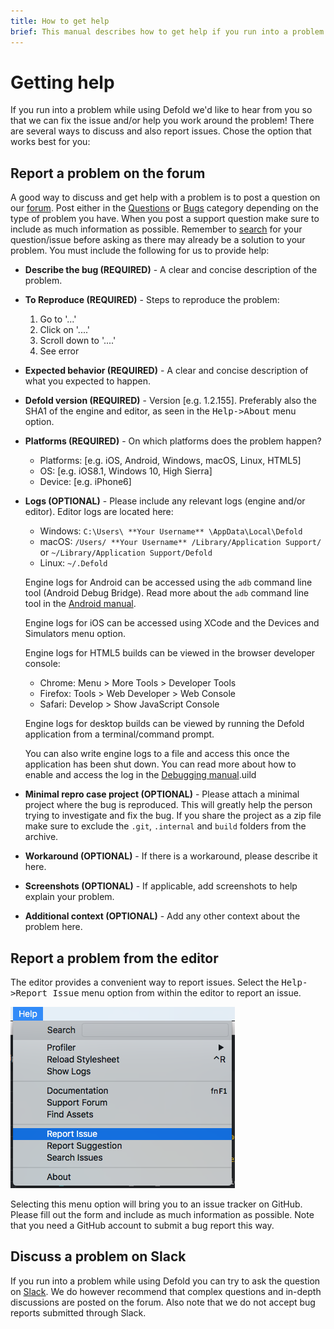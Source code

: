 ```yaml
---
title: How to get help
brief: This manual describes how to get help if you run into a problem while using Defold.
---
```


# Getting help

If you run into a problem while using Defold we'd like to hear from you so that we can fix the issue and/or help you work around the problem! There are several ways to discuss and also report issues. Chose the option that works best for you:

## Report a problem on the forum

A good way to discuss and get help with a problem is to post a question on our [forum](https://www.defold.com/forum). Post either in the [Questions](https://forum.defold.com/c/questions) or [Bugs](https://forum.defold.com/c/bugs) category depending on the type of problem you have. When you post a support question make sure to include as much information as possible. Remember to [search](https://forum.defold.com/search) for your question/issue before asking as there may already be a solution to your problem. You must include the following for us to provide help:

* **Describe the bug (REQUIRED)** - A clear and concise description of the problem.

* **To Reproduce (REQUIRED)** - Steps to reproduce the problem:
  1. Go to '...'
  2. Click on '....'
  3. Scroll down to '....'
  4. See error

* **Expected behavior (REQUIRED)** - A clear and concise description of what you expected to happen.

* **Defold version (REQUIRED)** - Version [e.g. 1.2.155]. Preferably also the SHA1 of the engine and editor, as seen in the <kbd>Help->About</kbd> menu option.

* **Platforms (REQUIRED)** - On which platforms does the problem happen?
  - Platforms: [e.g. iOS, Android, Windows, macOS, Linux, HTML5]
  - OS: [e.g. iOS8.1, Windows 10, High Sierra]
  - Device: [e.g. iPhone6]

* **Logs (OPTIONAL)** - Please include any relevant logs (engine and/or editor). Editor logs are located here:
  - Windows: `C:\Users\ **Your Username** \AppData\Local\Defold`
  - macOS: `/Users/ **Your Username** /Library/Application Support/` or `~/Library/Application Support/Defold`
  - Linux: `~/.Defold`

  Engine logs for Android can be accessed using the `adb` command line tool (Android Debug Bridge). Read more about the `adb` command line tool in the [Android manual](/manuals/android/#_android_debug_bridge).

  Engine logs for iOS can be accessed using XCode and the Devices and Simulators menu option.

  Engine logs for HTML5 builds can be viewed in the browser developer console:
  - Chrome: Menu > More Tools > Developer Tools
  - Firefox: Tools > Web Developer > Web Console
  - Safari: Develop > Show JavaScript Console

  Engine logs for desktop builds can be viewed by running the Defold application from a terminal/command prompt.

  You can also write engine logs to a file and access this once the application has been shut down. You can read more about how to enable and access the log in the [Debugging manual](/manuals/debugging/#_extracting_the_log.txt_file).uild

* **Minimal repro case project (OPTIONAL)** - Please attach a minimal project where the bug is reproduced. This will greatly help the person trying to investigate and fix the bug. If you share the project as a zip file make sure to exclude the `.git`, `.internal` and `build` folders from the archive.

* **Workaround (OPTIONAL)** - If there is a workaround, please describe it here.

* **Screenshots (OPTIONAL)** - If applicable, add screenshots to help explain your problem.

* **Additional context (OPTIONAL)** - Add any other context about the problem here.


## Report a problem from the editor

The editor provides a convenient way to report issues. Select the <kbd>Help->Report Issue</kbd> menu option from within the editor to report an issue.

![](images/getting_help/report_issue.png)

Selecting this menu option will bring you to an issue tracker on GitHub. Please fill out the form and include as much information as possible. Note that you need a GitHub account to submit a bug report this way.


## Discuss a problem on Slack

If you run into a problem while using Defold you can try to ask the question on [Slack](https://www.defold.com/slack/). We do however recommend that complex questions and in-depth discussions are posted on the forum. Also note that we do not accept bug reports submitted through Slack.
